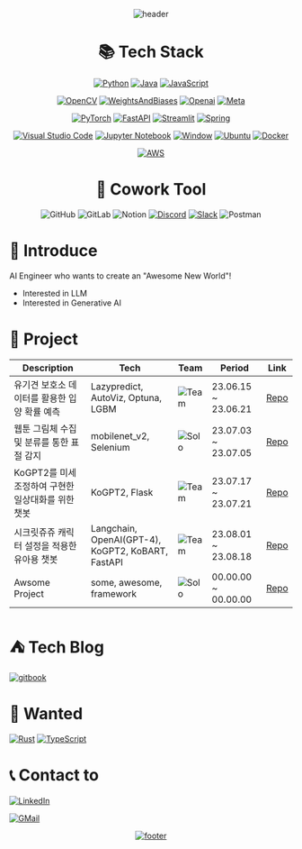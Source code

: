 <!--
**Blessian/Blessian** is a ✨ _special_ ✨ repository because its `README.md` (this file) appears on your GitHub profile.

Here are some ideas to get you started:

- 🔭 I’m currently working on ...
- 🌱 I’m currently learning ...
- 👯 I’m looking to collaborate on ...
- 🤔 I’m looking for help with ...
- 💬 Ask me about ...
- 📫 How to reach me: ...
- 😄 Pronouns: ...
- ⚡ Fun fact: ...
-->
<div align="center">

![header](https://capsule-render.vercel.app/api?type=waving&color=timeGradient&section=header&text=Blessian's%20Archive&fontAlign=50&&animation=twinkling&reversal=true)


# 📚 Tech Stack

[![Python](https://img.shields.io/badge/python-3776AB?style=for-the-badge&logo=python&logoColor=ffdd54)](https://www.python.org/)
[![Java](https://img.shields.io/badge/java-%23ED8B00.svg?style=for-the-badge&logo=openjdk&logoColor=white)](https://www.java.com/ko/)
[![JavaScript](https://img.shields.io/badge/JavaScript-F7DF1E.svg?style=for-the-badge&logo=JavaScript&logoColor=black)](https://developer.mozilla.org/ko/docs/Web/JavaScript)

[![OpenCV](https://img.shields.io/badge/opencv-%23white.svg?style=for-the-badge&logo=opencv&logoColor=white)](https://opencv.org/)
[![WeightsAndBiases](https://img.shields.io/badge/Weights_&_Biases-FFBE00?style=for-the-badge&logo=WeightsAndBiases&logoColor=white)](https://wandb.ai/site)
[![Openai](https://img.shields.io/badge/openai-412991?style=for-the-badge&logo=openai&logoColor=white)](https://openai.com/)
[![Meta](https://img.shields.io/badge/meta-0467DF?style=for-the-badge&logo=meta&logoColor=white)](https://ai.meta.com/)

[![PyTorch](https://img.shields.io/badge/PyTorch-%23EE4C2C.svg?style=for-the-badge&logo=PyTorch&logoColor=white)](https://pytorch.org/)
[![FastAPI](https://img.shields.io/badge/FastAPI-005571?style=for-the-badge&logo=fastapi)](https://fastapi.tiangolo.com/ko/)
[![Streamlit](https://img.shields.io/badge/streamlit-FF4B4B?style=for-the-badge&logo=streamlit&logoColor=white)](https://streamlit.io/)
[![Spring](https://img.shields.io/badge/spring-%236DB33F.svg?style=for-the-badge&logo=spring&logoColor=white)](https://spring.io/)

[![Visual Studio Code](https://img.shields.io/badge/Visual%20Studio%20Code-0078d7.svg?style=for-the-badge&logo=visual-studio-code&logoColor=white)](https://code.visualstudio.com/)
[![Jupyter Notebook](https://img.shields.io/badge/jupyter-%23FA0F00.svg?style=for-the-badge&logo=jupyter&logoColor=white)](https://jupyter.org/)
[![Window](https://img.shields.io/badge/windows-0078D4.svg?style=for-the-badge&logo=windows&logoColor=#0078D4)](https://www.microsoft.com/ko-kr/windows)
[![Ubuntu](https://img.shields.io/badge/ubuntu-E95420.svg?style=for-the-badge&logo=ubuntu&logoColor=white)](https://ubuntu.com/download)
[![Docker](https://img.shields.io/badge/Docker-2496ED.svg?style=for-the-badge&logo=Docker&logoColor=white)](https://www.docker.com/)

[![AWS](https://img.shields.io/badge/Amazon_AWS-FF9900?style=for-the-badge&logo=amazonaws&logoColor=white)](https://aws.amazon.com/ko/)


# 👥 Cowork Tool
![GitHub](https://img.shields.io/badge/github-%23121011.svg?style=for-the-badge&logo=github&logoColor=white)
![GitLab](https://img.shields.io/badge/gitlab-%23181717.svg?style=for-the-badge&logo=gitlab&logoColor=white)
![Notion](https://img.shields.io/badge/Notion-%23000000.svg?style=for-the-badge&logo=notion&logoColor=white)
[![Discord](https://img.shields.io/badge/Discord-%235865F2.svg?style=for-the-badge&logo=discord&logoColor=white)]()
[![Slack](https://img.shields.io/badge/Slack-4A154B.svg?style=for-the-badge&logo=slack&logoColor=white)]()
![Postman](https://img.shields.io/badge/Postman-FF6C37?style=for-the-badge&logo=postman&logoColor=white)

</div>

# 📢 Introduce
AI Engineer who wants to create an "Awesome New World"!
- Interested in LLM
- Interested in Generative AI


# 📁 Project
| Description | Tech | Team | Period | Link |
| ------ | ------ | ------ | ------ | ------ |
| 유기견 보호소 데이터를 활용한 입양 확률 예측 | Lazypredict, AutoViz, Optuna, LGBM | ![Team](https://img.shields.io/badge/Team-red) | 23.06.15 ~ 23.06.21 | [Repo](https://github.com/Blessian/predict_dog_adoption) |
| 웹툰 그림체 수집 및 분류를 통한 표절 감지 | mobilenet_v2, Selenium | ![Solo](https://img.shields.io/badge/Solo-blue) | 23.07.03 ~ 23.07.05 | [Repo](https://github.com/Blessian/find_plagiarism_webtoon) |
| KoGPT2를 미세조정하여 구현한 일상대화를 위한 챗봇 | KoGPT2, Flask | ![Team](https://img.shields.io/badge/Team-red) | 23.07.17 ~ 23.07.21 | [Repo](https://github.com/Blessian/chatbot_whatsup) |
| 시크릿쥬쥬 캐릭터 설정을 적용한 유아용 챗봇 | Langchain, OpenAI(GPT-4), KoGPT2, KoBART, FastAPI | ![Team](https://img.shields.io/badge/Team-red) | 23.08.01 ~ 23.08.18 | [Repo](https://github.com/Blessian/juju_chatbot) |
| Awsome Project | some, awesome, framework | ![Solo](https://img.shields.io/badge/Solo-blue) | 00.00.00 ~ 00.00.00 | [Repo]() |

# ⛺ Tech Blog
[![gitbook](https://www.vectorlogo.zone/logos/gitbook/gitbook-ar21.svg?style=for-the-badge&logo=githubpages&logoColor=#222222)](https://blessians-archive.gitbook.io/blessians-page/)

# 🚀 Wanted
[![Rust](https://img.shields.io/badge/rust-%23000000.svg?style=for-the-badge&logo=rust&logoColor=white)](https://www.rust-lang.org/)
[![TypeScript](https://img.shields.io/badge/typescript-%23007ACC.svg?style=for-the-badge&logo=typescript&logoColor=white)](https://www.typescriptlang.org/)

# 📞 Contact to
[![LinkedIn](https://img.shields.io/badge/linkedin-%230077B5.svg?style=for-the-badge&logo=linkedin&logoColor=white)](https://www.linkedin.com/in/dev-seunghyun-lee/)

[![GMail](https://img.shields.io/badge/blessian.dev@gmail.com-D14836?style=for-the-badge&logo=gmail&logoColor=white&link=mailto:blessian.dev@gmail.com)](mailto:blessian.dev@gmail.com)

<div align="center">

[![footer](https://capsule-render.vercel.app/api?type=waving&color=timeGradient&section=footer&fontAlign=50&&animation=twinkling&reversal=true)]()

</div>
